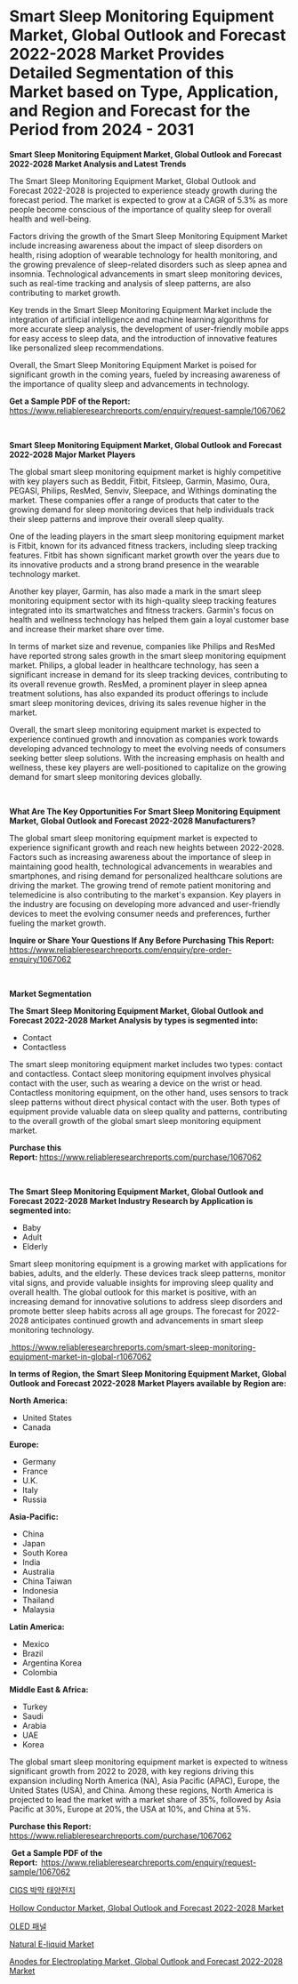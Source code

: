 <p><h1>Smart Sleep Monitoring Equipment Market, Global Outlook and Forecast 2022-2028 Market Provides Detailed Segmentation of this Market based on Type, Application, and Region and Forecast for the Period from 2024 - 2031</h1></p><p><strong>Smart Sleep Monitoring Equipment Market, Global Outlook and Forecast 2022-2028 Market Analysis and Latest Trends</strong></p>
<p><p>The Smart Sleep Monitoring Equipment Market, Global Outlook and Forecast 2022-2028 is projected to experience steady growth during the forecast period. The market is expected to grow at a CAGR of 5.3% as more people become conscious of the importance of quality sleep for overall health and well-being.</p><p>Factors driving the growth of the Smart Sleep Monitoring Equipment Market include increasing awareness about the impact of sleep disorders on health, rising adoption of wearable technology for health monitoring, and the growing prevalence of sleep-related disorders such as sleep apnea and insomnia. Technological advancements in smart sleep monitoring devices, such as real-time tracking and analysis of sleep patterns, are also contributing to market growth.</p><p>Key trends in the Smart Sleep Monitoring Equipment Market include the integration of artificial intelligence and machine learning algorithms for more accurate sleep analysis, the development of user-friendly mobile apps for easy access to sleep data, and the introduction of innovative features like personalized sleep recommendations.</p><p>Overall, the Smart Sleep Monitoring Equipment Market is poised for significant growth in the coming years, fueled by increasing awareness of the importance of quality sleep and advancements in technology.</p></p>
<p><strong>Get a Sample PDF of the Report:&nbsp;</strong> <a href="https://www.reliableresearchreports.com/enquiry/request-sample/1067062">https://www.reliableresearchreports.com/enquiry/request-sample/1067062</a></p>
<p>&nbsp;</p>
<p><strong>Smart Sleep Monitoring Equipment Market, Global Outlook and Forecast 2022-2028 Major Market Players</strong></p>
<p><p>The global smart sleep monitoring equipment market is highly competitive with key players such as Beddit, Fitbit, Fitsleep, Garmin, Masimo, Oura, PEGASI, Philips, ResMed, Senviv, Sleepace, and Withings dominating the market. These companies offer a range of products that cater to the growing demand for sleep monitoring devices that help individuals track their sleep patterns and improve their overall sleep quality.</p><p>One of the leading players in the smart sleep monitoring equipment market is Fitbit, known for its advanced fitness trackers, including sleep tracking features. Fitbit has shown significant market growth over the years due to its innovative products and a strong brand presence in the wearable technology market.</p><p>Another key player, Garmin, has also made a mark in the smart sleep monitoring equipment sector with its high-quality sleep tracking features integrated into its smartwatches and fitness trackers. Garmin's focus on health and wellness technology has helped them gain a loyal customer base and increase their market share over time.</p><p>In terms of market size and revenue, companies like Philips and ResMed have reported strong sales growth in the smart sleep monitoring equipment market. Philips, a global leader in healthcare technology, has seen a significant increase in demand for its sleep tracking devices, contributing to its overall revenue growth. ResMed, a prominent player in sleep apnea treatment solutions, has also expanded its product offerings to include smart sleep monitoring devices, driving its sales revenue higher in the market.</p><p>Overall, the smart sleep monitoring equipment market is expected to experience continued growth and innovation as companies work towards developing advanced technology to meet the evolving needs of consumers seeking better sleep solutions. With the increasing emphasis on health and wellness, these key players are well-positioned to capitalize on the growing demand for smart sleep monitoring devices globally.</p></p>
<p>&nbsp;</p>
<p><strong>What Are The Key Opportunities For Smart Sleep Monitoring Equipment Market, Global Outlook and Forecast 2022-2028 Manufacturers?</strong></p>
<p><p>The global smart sleep monitoring equipment market is expected to experience significant growth and reach new heights between 2022-2028. Factors such as increasing awareness about the importance of sleep in maintaining good health, technological advancements in wearables and smartphones, and rising demand for personalized healthcare solutions are driving the market. The growing trend of remote patient monitoring and telemedicine is also contributing to the market's expansion. Key players in the industry are focusing on developing more advanced and user-friendly devices to meet the evolving consumer needs and preferences, further fueling the market growth.</p></p>
<p><strong>Inquire or Share Your Questions If Any Before Purchasing This Report:</strong> <a href="https://www.reliableresearchreports.com/enquiry/pre-order-enquiry/1067062">https://www.reliableresearchreports.com/enquiry/pre-order-enquiry/1067062</a></p>
<p>&nbsp;</p>
<p><strong>Market Segmentation</strong></p>
<p><strong>The Smart Sleep Monitoring Equipment Market, Global Outlook and Forecast 2022-2028 Market Analysis by types is segmented into:</strong></p>
<p><ul><li>Contact</li><li>Contactless</li></ul></p>
<p><p>The smart sleep monitoring equipment market includes two types: contact and contactless. Contact sleep monitoring equipment involves physical contact with the user, such as wearing a device on the wrist or head. Contactless monitoring equipment, on the other hand, uses sensors to track sleep patterns without direct physical contact with the user. Both types of equipment provide valuable data on sleep quality and patterns, contributing to the overall growth of the global smart sleep monitoring equipment market.</p></p>
<p><strong>Purchase this Report:&nbsp;</strong><a href="https://www.reliableresearchreports.com/purchase/1067062">https://www.reliableresearchreports.com/purchase/1067062</a></p>
<p>&nbsp;</p>
<p><strong>The Smart Sleep Monitoring Equipment Market, Global Outlook and Forecast 2022-2028 Market Industry Research by Application is segmented into:</strong></p>
<p><ul><li>Baby</li><li>Adult</li><li>Elderly</li></ul></p>
<p><p>Smart sleep monitoring equipment is a growing market with applications for babies, adults, and the elderly. These devices track sleep patterns, monitor vital signs, and provide valuable insights for improving sleep quality and overall health. The global outlook for this market is positive, with an increasing demand for innovative solutions to address sleep disorders and promote better sleep habits across all age groups. The forecast for 2022-2028 anticipates continued growth and advancements in smart sleep monitoring technology.</p></p>
<p><a href="https://www.reliableresearchreports.com/smart-sleep-monitoring-equipment-market-in-global-r1067062">&nbsp;https://www.reliableresearchreports.com/smart-sleep-monitoring-equipment-market-in-global-r1067062</a></p>
<p><strong>In terms of Region, the Smart Sleep Monitoring Equipment Market, Global Outlook and Forecast 2022-2028 Market Players available by Region are:</strong></p>
<p>
    <p> <strong> North America: </strong>
        <ul>
            <li>United States</li>
            <li>Canada</li>
        </ul>
        </p> 
    <p> <strong> Europe: </strong>
        <ul>
            <li>Germany</li>
            <li>France</li>
            <li>U.K.</li>
            <li>Italy</li>
            <li>Russia</li>
        </ul>
        </p> 
    <p> <strong> Asia-Pacific: </strong>
        <ul>
            <li>China</li>
            <li>Japan</li>
            <li>South Korea</li>
            <li>India</li>
            <li>Australia</li>
            <li>China Taiwan</li>
            <li>Indonesia</li>
            <li>Thailand</li>
            <li>Malaysia</li>
        </ul>
        </p> 
    <p> <strong> Latin America: </strong>
        <ul>
            <li>Mexico</li>
            <li>Brazil</li>
            <li>Argentina Korea</li>
            <li>Colombia</li>
        </ul>
        </p> 
    <p> <strong> Middle East & Africa: </strong>
        <ul>
            <li>Turkey</li>
            <li>Saudi</li>
            <li>Arabia</li>
            <li>UAE</li>
            <li>Korea</li>
        </ul>
    </p>
    </p>
<p><p>The global smart sleep monitoring equipment market is expected to witness significant growth from 2022 to 2028, with key regions driving this expansion including North America (NA), Asia Pacific (APAC), Europe, the United States (USA), and China. Among these regions, North America is projected to lead the market with a market share of 35%, followed by Asia Pacific at 30%, Europe at 20%, the USA at 10%, and China at 5%.</p></p>
<p><strong>Purchase this Report: </strong><a href="https://www.reliableresearchreports.com/purchase/1067062">https://www.reliableresearchreports.com/purchase/1067062</a></p>
<p>&nbsp;<strong>Get a Sample PDF of the Report:&nbsp;&nbsp;</strong><a href="https://www.reliableresearchreports.com/enquiry/request-sample/1067062">https://www.reliableresearchreports.com/enquiry/request-sample/1067062</a></p>
<p><strong></strong></p>
<p><p><a href="https://github.com/RichardLueilwitz787/Market-Research-Report-List-1/blob/main/517605279890.md">CIGS 박막 태양전지</a></p><p><a href="https://github.com/AlysaLedner2023/Market-Research-Report-List-1/blob/main/hollow-conductor-market-global-outlook-and-forecast-2022-2028-market.md">Hollow Conductor Market, Global Outlook and Forecast 2022-2028 Market</a></p><p><a href="https://github.com/kein8762/Market-Research-Report-List-1/blob/main/522876879891.md">OLED 패널</a></p><p><a href="https://issuu.com/reportprime-2/docs/natural-e-liquid-market-size-2030.pptx">Natural E-liquid Market</a></p><p><a href="https://github.com/Sherrillcrooksxa8i18ucf2m/Market-Research-Report-List-2/blob/main/anodes-for-electroplating-market-global-outlook-and-forecast-2022-2028-market.md">Anodes for Electroplating Market, Global Outlook and Forecast 2022-2028 Market</a></p></p>